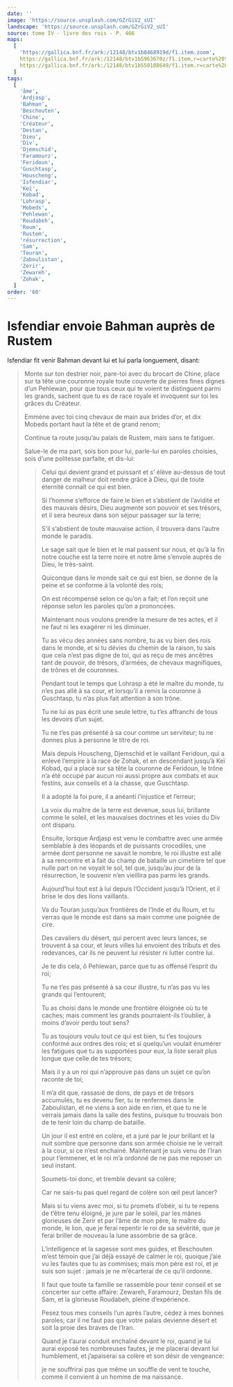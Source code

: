 ```yaml
---
date: ''
image: 'https://source.unsplash.com/GZrGiV2_sUI'
landscape: 'https://source.unsplash.com/GZrGiV2_sUI'
source: tome IV - livre des rois - P. 466
maps:
  [
    'https://gallica.bnf.fr/ark:/12148/btv1b8468919d/f1.item.zoom',
    https://gallica.bnf.fr/ark:/12148/btv1b5963670z/f1.item.r=carte%20touran.zoom,
    https://gallica.bnf.fr/ark:/12148/btv1b550108649/f1.item.r=carte%20touran.zoom,
  ]
tags:
  [
    'âme',
    'Ardjasp',
    'Bahman',
    'Beschouten',
    'Chine',
    'Créateur',
    'Destan',
    'Dieu',
    'Div',
    'Djemschid',
    'Faramourz',
    'Feridoun',
    'Guschtasp',
    'Houscheng',
    'Isfendiar',
    'Keï',
    'Kobad',
    'Lohrasp',
    'Mobeds',
    'Pehlewan',
    'Roudabeh',
    'Roum',
    'Rustem',
    'résurrection',
    'Sam',
    'Touran',
    'Zaboulistan',
    'Zerir',
    'Zewareh',
    'Zohak',
  ]
order: '60'
---
```


# Isfendiar envoie Bahman auprès de Rustem

Isfendiar fit venir Bahman devant lui et lui parla longuement, disant:

> Monte sur ton destrier noir, pare-toi avec du brocart de Chine, place sur ta tête une couronne royale toute couverte de pierres fines dignes d’un Pehlewan, pour que tous ceux qui te voient te distinguent parmi les grands, sachent que tu es de race royale et invoquent sur toi les grâces du Créateur.
>
> Emmène avec toi cinq chevaux de main aux brides d’or, et dix Mobeds portant haut la tête et de grand renom;
>
> Continue ta route jusqu’au palais de Rustem, mais sans te fatiguer.
>
> Salue-le de ma part, sois bon pour lui, parle-lui en paroles choisies, sois d’une politesse parfaite, et dis-lui:
>
> > Celui qui devient grand et puissant et s’ élève au-dessus de tout danger de malheur doit rendre grâce à Dieu, qui de toute éternité connaît ce qui est bien.
> >
> > Si l’homme s’efforce de faire le bien et s’abstient de l’avidité et des mauvais désirs, Dieu augmente son pouvoir et ses trésors, et il sera heureux dans son séjour passager sur la terre;
> >
> > S’il s’abstient de toute mauvaise action, il trouvera dans l’autre monde le paradis.
> >
> > Le sage sait que le bien et le mal passent sur nous, et qu’à la fin notre couche est la terre noire et notre âme s’envole auprès de Dieu, le très-saint.
> >
> > Quiconque dans le monde sait ce qui est bien, se donne de la peine et se conforme à la volonté des rois;
> >
> > On est récompensé selon ce qu’on a fait; et l’on reçoit une réponse selon les paroles qu’on a prononcées.
> >
> > Maintenant nous voulons prendre la mesure de tes actes, et il ne faut ni les exagérer ni les diminuer.
> >
> > Tu as vécu des années sans nombre, tu as vu bien des rois dans le monde, et si tu dévies du chemin de la raison, tu sais que cela n’est pas digne de toi, qui as reçu de mes ancêtres tant de pouvoir, de trésors, d’armées, de chevaux magnifiques, de trônes et de couronnes.
> >
> > Pendant tout le temps que Lohrasp a été le maître du monde, tu n’es pas allé à sa cour, et lorsqu’il a remis la couronne à Guschtasp, tu n’as plus fait attention à son trône.
> >
> > Tu ne lui as pas écrit une seule lettre, tu t’es affranchi de tous les devoirs d’un sujet.
> >
> > Tu ne t’es pas présenté à sa cour comme un serviteur; tu ne donnes plus à personne le titre de roi.
> >
> > Mais depuis Houscheng, Djemschid et le vaillant Feridoun, qui a enlevé l’empire à la race de Zohak, et en descendant jusqu’à Keï Kobad, qui a placé sur sa tête la couronne de Feridoun, le trône n’a été occupé par aucun roi aussi propre aux combats et aux festins, aux conseils et à la chasse, que Guschtasp.
> >
> > Il a adopté la foi pure, il a anéanti l’injustice et l’erreur;
> >
> > La voix du maître de la terre est devenue, sous lui, brillante comme le soleil, et les mauvaises doctrines et les voies du Div ont disparu.
> >
> > Ensuite, lorsque Ardjasp est venu le combattre avec une armée semblable à des léopards et de puissants crocodiles, une armée dont personne ne savait le nombre, le roi illustre est allé à sa rencontre et a fait du champ de bataille un cimetière tel que nulle part on ne voyait le sol, tel que, jusqu’au jour de la résurrection, le souvenir n’en vieillira pas parmi les grands.
> >
> > Aujourd’hui tout est à lui depuis l’Occident jusqu’à l’Orient, et il brise le dos des lions vaillants.
> >
> > Va du Touran jusqu’aux frontières de l’Inde et du Roum, et tu verras que le monde est dans sa main comme une poignée de cire.
> >
> > Des cavaliers du désert, qui percent avec leurs lances, se trouvent à sa cour, et leurs villes lui envoient des tributs et des redevances, car ils ne peuvent lui résister ni lutter contre lui.
> >
> > Je te dis cela, ô Pehlewan, parce que tu as offensé l’esprit du roi;
> >
> > Tu ne t’es pas présenté à sa cour illustre, tu n’as pas vu les grands qui l’entourent;
> >
> > Tu as choisi dans le monde une frontière éloignée où tu te caches; mais comment les grands pourraient-ils t’oublier, à moins d’avoir perdu tout sens?
> >
> > Tu as toujours voulu tout ce qui est bien, tu t’es toujours conformé aux ordres des rois; et si quelqu’un voulait énumérer les fatigues que tu as supportées pour eux, la liste serait plus longue que celle de tes trésors;
> >
> > Mais il y a un roi qui n’approuve pas dans un sujet ce qu’on raconte de toi;
> >
> > Il m’a dit que, rassasié de dons, de pays et de trésors accumulés, tu es devenu fier, tu te renfermes dans le Zaboulistan, et ne viens à son aide en rien, et que tu ne le verrais jamais dans la salle des festins, puisque tu trouvais bon de te tenir loin du champ de bataille.
> >
> > Un jour il est entré en colère, et a juré par le jour brillant et la nuit sombre que personne dans son armée choisie ne le verrait à la cour, si ce n’est enchainé. Maintenant je suis venu de l’Iran pour t’emmener, et le roi m’a ordonné de ne pas me reposer un seul instant.
> >
> > Soumets-toi donc, et tremble devant sa colère;
> >
> > Car ne sais-tu pas quel regard de colère son œil peut lancer?
> >
> > Mais si tu viens avec moi, si tu promets d’obéir, si tu te repens de t’être tenu éloigné, je jure par le soleil, par les mânes glorieuses de Zerir et par l’âme de mon père, le maître du monde, le lion, que je ferai repentir le roi de sa sévérité, que je ferai briller de nouveau la lune assombrie de sa grâce.
> >
> > L’intelligence et la sagesse sont mes guides, et Beschouten m’est témoin que j’ai déjà essayé de calmer le roi, quoique j’aie vu les fautes que tu as commises; mais mon père est roi, et je suis son sujet : jamais je ne m’écarterai de ce qu’il ordonne.
> >
> > Il faut que toute ta famille se rassemble pour tenir conseil et se concerter sur cette affaire: Zewareh, Faramourz, Destan fils de Sam, et la glorieuse Roudabeh, pleine d’expérience.
> >
> > Pesez tous mes conseils l’un après l’autre, cédez à mes bonnes paroles; car il ne faut pas que votre palais devienne désert et soit la proie des braves de l’Iran.
> >
> > Quand je t’aurai conduit enchaîné devant le roi, quand je lui aurai exposé tes nombreuses fautes, je me placerai devant lui humblement, et j’apaiserai sa colère et son désir de vengeance:
> >
> > je ne souffrirai pas que même un souffle de vent te touche, comme il convient à un homme de ma naissance.
